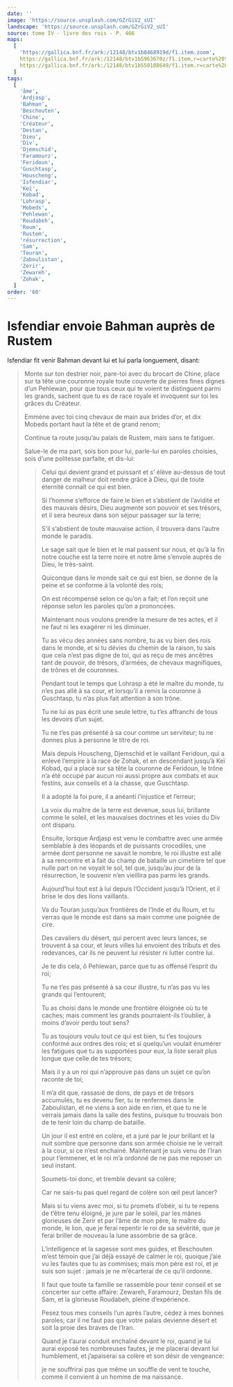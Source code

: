 ```yaml
---
date: ''
image: 'https://source.unsplash.com/GZrGiV2_sUI'
landscape: 'https://source.unsplash.com/GZrGiV2_sUI'
source: tome IV - livre des rois - P. 466
maps:
  [
    'https://gallica.bnf.fr/ark:/12148/btv1b8468919d/f1.item.zoom',
    https://gallica.bnf.fr/ark:/12148/btv1b5963670z/f1.item.r=carte%20touran.zoom,
    https://gallica.bnf.fr/ark:/12148/btv1b550108649/f1.item.r=carte%20touran.zoom,
  ]
tags:
  [
    'âme',
    'Ardjasp',
    'Bahman',
    'Beschouten',
    'Chine',
    'Créateur',
    'Destan',
    'Dieu',
    'Div',
    'Djemschid',
    'Faramourz',
    'Feridoun',
    'Guschtasp',
    'Houscheng',
    'Isfendiar',
    'Keï',
    'Kobad',
    'Lohrasp',
    'Mobeds',
    'Pehlewan',
    'Roudabeh',
    'Roum',
    'Rustem',
    'résurrection',
    'Sam',
    'Touran',
    'Zaboulistan',
    'Zerir',
    'Zewareh',
    'Zohak',
  ]
order: '60'
---
```


# Isfendiar envoie Bahman auprès de Rustem

Isfendiar fit venir Bahman devant lui et lui parla longuement, disant:

> Monte sur ton destrier noir, pare-toi avec du brocart de Chine, place sur ta tête une couronne royale toute couverte de pierres fines dignes d’un Pehlewan, pour que tous ceux qui te voient te distinguent parmi les grands, sachent que tu es de race royale et invoquent sur toi les grâces du Créateur.
>
> Emmène avec toi cinq chevaux de main aux brides d’or, et dix Mobeds portant haut la tête et de grand renom;
>
> Continue ta route jusqu’au palais de Rustem, mais sans te fatiguer.
>
> Salue-le de ma part, sois bon pour lui, parle-lui en paroles choisies, sois d’une politesse parfaite, et dis-lui:
>
> > Celui qui devient grand et puissant et s’ élève au-dessus de tout danger de malheur doit rendre grâce à Dieu, qui de toute éternité connaît ce qui est bien.
> >
> > Si l’homme s’efforce de faire le bien et s’abstient de l’avidité et des mauvais désirs, Dieu augmente son pouvoir et ses trésors, et il sera heureux dans son séjour passager sur la terre;
> >
> > S’il s’abstient de toute mauvaise action, il trouvera dans l’autre monde le paradis.
> >
> > Le sage sait que le bien et le mal passent sur nous, et qu’à la fin notre couche est la terre noire et notre âme s’envole auprès de Dieu, le très-saint.
> >
> > Quiconque dans le monde sait ce qui est bien, se donne de la peine et se conforme à la volonté des rois;
> >
> > On est récompensé selon ce qu’on a fait; et l’on reçoit une réponse selon les paroles qu’on a prononcées.
> >
> > Maintenant nous voulons prendre la mesure de tes actes, et il ne faut ni les exagérer ni les diminuer.
> >
> > Tu as vécu des années sans nombre, tu as vu bien des rois dans le monde, et si tu dévies du chemin de la raison, tu sais que cela n’est pas digne de toi, qui as reçu de mes ancêtres tant de pouvoir, de trésors, d’armées, de chevaux magnifiques, de trônes et de couronnes.
> >
> > Pendant tout le temps que Lohrasp a été le maître du monde, tu n’es pas allé à sa cour, et lorsqu’il a remis la couronne à Guschtasp, tu n’as plus fait attention à son trône.
> >
> > Tu ne lui as pas écrit une seule lettre, tu t’es affranchi de tous les devoirs d’un sujet.
> >
> > Tu ne t’es pas présenté à sa cour comme un serviteur; tu ne donnes plus à personne le titre de roi.
> >
> > Mais depuis Houscheng, Djemschid et le vaillant Feridoun, qui a enlevé l’empire à la race de Zohak, et en descendant jusqu’à Keï Kobad, qui a placé sur sa tête la couronne de Feridoun, le trône n’a été occupé par aucun roi aussi propre aux combats et aux festins, aux conseils et à la chasse, que Guschtasp.
> >
> > Il a adopté la foi pure, il a anéanti l’injustice et l’erreur;
> >
> > La voix du maître de la terre est devenue, sous lui, brillante comme le soleil, et les mauvaises doctrines et les voies du Div ont disparu.
> >
> > Ensuite, lorsque Ardjasp est venu le combattre avec une armée semblable à des léopards et de puissants crocodiles, une armée dont personne ne savait le nombre, le roi illustre est allé à sa rencontre et a fait du champ de bataille un cimetière tel que nulle part on ne voyait le sol, tel que, jusqu’au jour de la résurrection, le souvenir n’en vieillira pas parmi les grands.
> >
> > Aujourd’hui tout est à lui depuis l’Occident jusqu’à l’Orient, et il brise le dos des lions vaillants.
> >
> > Va du Touran jusqu’aux frontières de l’Inde et du Roum, et tu verras que le monde est dans sa main comme une poignée de cire.
> >
> > Des cavaliers du désert, qui percent avec leurs lances, se trouvent à sa cour, et leurs villes lui envoient des tributs et des redevances, car ils ne peuvent lui résister ni lutter contre lui.
> >
> > Je te dis cela, ô Pehlewan, parce que tu as offensé l’esprit du roi;
> >
> > Tu ne t’es pas présenté à sa cour illustre, tu n’as pas vu les grands qui l’entourent;
> >
> > Tu as choisi dans le monde une frontière éloignée où tu te caches; mais comment les grands pourraient-ils t’oublier, à moins d’avoir perdu tout sens?
> >
> > Tu as toujours voulu tout ce qui est bien, tu t’es toujours conformé aux ordres des rois; et si quelqu’un voulait énumérer les fatigues que tu as supportées pour eux, la liste serait plus longue que celle de tes trésors;
> >
> > Mais il y a un roi qui n’approuve pas dans un sujet ce qu’on raconte de toi;
> >
> > Il m’a dit que, rassasié de dons, de pays et de trésors accumulés, tu es devenu fier, tu te renfermes dans le Zaboulistan, et ne viens à son aide en rien, et que tu ne le verrais jamais dans la salle des festins, puisque tu trouvais bon de te tenir loin du champ de bataille.
> >
> > Un jour il est entré en colère, et a juré par le jour brillant et la nuit sombre que personne dans son armée choisie ne le verrait à la cour, si ce n’est enchainé. Maintenant je suis venu de l’Iran pour t’emmener, et le roi m’a ordonné de ne pas me reposer un seul instant.
> >
> > Soumets-toi donc, et tremble devant sa colère;
> >
> > Car ne sais-tu pas quel regard de colère son œil peut lancer?
> >
> > Mais si tu viens avec moi, si tu promets d’obéir, si tu te repens de t’être tenu éloigné, je jure par le soleil, par les mânes glorieuses de Zerir et par l’âme de mon père, le maître du monde, le lion, que je ferai repentir le roi de sa sévérité, que je ferai briller de nouveau la lune assombrie de sa grâce.
> >
> > L’intelligence et la sagesse sont mes guides, et Beschouten m’est témoin que j’ai déjà essayé de calmer le roi, quoique j’aie vu les fautes que tu as commises; mais mon père est roi, et je suis son sujet : jamais je ne m’écarterai de ce qu’il ordonne.
> >
> > Il faut que toute ta famille se rassemble pour tenir conseil et se concerter sur cette affaire: Zewareh, Faramourz, Destan fils de Sam, et la glorieuse Roudabeh, pleine d’expérience.
> >
> > Pesez tous mes conseils l’un après l’autre, cédez à mes bonnes paroles; car il ne faut pas que votre palais devienne désert et soit la proie des braves de l’Iran.
> >
> > Quand je t’aurai conduit enchaîné devant le roi, quand je lui aurai exposé tes nombreuses fautes, je me placerai devant lui humblement, et j’apaiserai sa colère et son désir de vengeance:
> >
> > je ne souffrirai pas que même un souffle de vent te touche, comme il convient à un homme de ma naissance.
